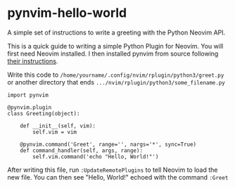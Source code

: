 # pynvim-hello-world
A simple set of instructions to write a greeting with the Python Neovim API.

This is a quick guide to writing a simple Python Plugin for Neovim. You will first need Neovim installed. I then installed pynvim from source following [their instructions](https://pynvim.readthedocs.io/en/latest/installation.html#install-from-source).

Write this code to `/home/yourname/.config/nvim/rplugin/python3/greet.py` or another directory that ends `.../nvim/rplugin/python3/some_filename.py`

    import pynvim

    @pynvim.plugin
    class Greeting(object):

        def __init__(self, vim):
            self.vim = vim

        @pynvim.command('Greet', range='', nargs='*', sync=True)
        def command_handler(self, args, range):
            self.vim.command('echo "Hello, World!"')

After writing this file, run `:UpdateRemotePlugins` to tell Neovim to load the new file. You can then see "Hello, World!" echoed with the command `:Greet`
